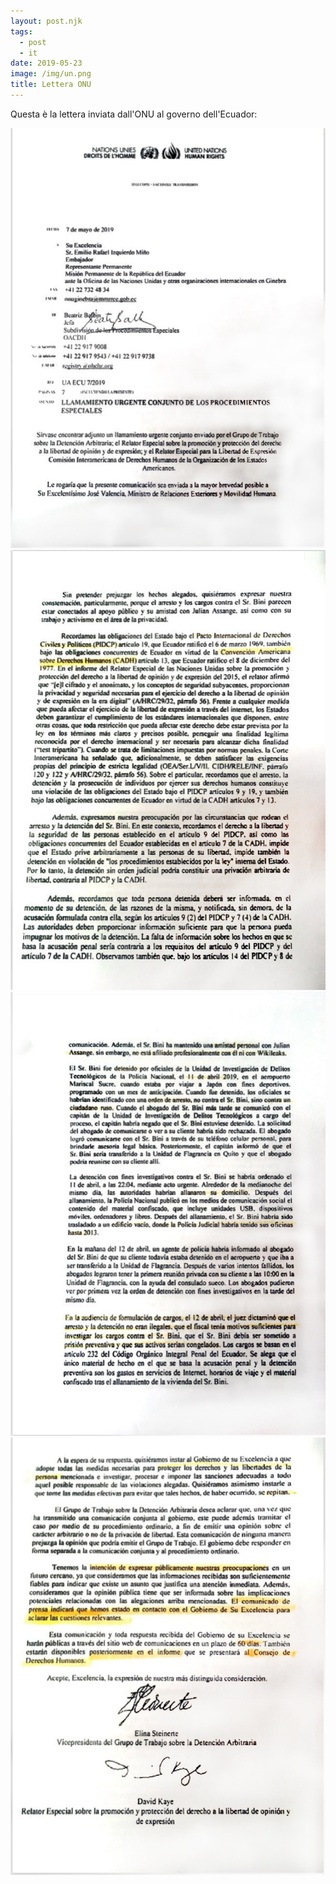 ```yaml
---
layout: post.njk
tags:
  - post
  - it
date: 2019-05-23
image: /img/un.png
title: Lettera ONU
---
```


Questa è la lettera inviata dall'ONU al governo dell'Ecuador:

![alt text](/img/OlaUN-0.png)
![alt text](/img/OlaUN-1.png)
![alt text](/img/OlaUN-2.png)
![alt text](/img/OlaUN-3.png)
